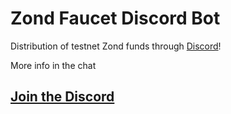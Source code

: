 # Zond Faucet Discord Bot

Distribution of testnet Zond funds through [Discord](https://theqrl.org/discord)!


More info in the chat


## [Join the Discord](https://theqrl.org/discord)

